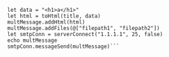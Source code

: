 ```let multMessage = initMessage("subject", "sender addr",  toMail.split(","), ccMail.split(","), @[("From", "MAIL")])
let data = "<h1>a</h1>"
let html = toHtml(title, data)
multMessage.addHtml(html)
multMessage.addFiles(@["filepath1", "filepath2"])
let smtpConn = serverConnect("1.1.1.1", 25, false)
echo multMessage
smtpConn.messageSend(multMessage)```
